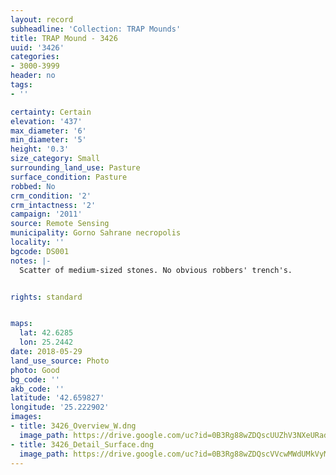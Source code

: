 ```yaml
---
layout: record
subheadline: 'Collection: TRAP Mounds'
title: TRAP Mound - 3426
uuid: '3426'
categories:
- 3000-3999
header: no
tags:
- ''

certainty: Certain
elevation: '437'
max_diameter: '6'
min_diameter: '5'
height: '0.3'
size_category: Small
surrounding_land_use: Pasture
surface_condition: Pasture
robbed: No
crm_condition: '2'
crm_intactness: '2'
campaign: '2011'
source: Remote Sensing
municipality: Gorno Sahrane necropolis
locality: ''
bgcode: DS001
notes: |-
  Scatter of medium-sized stones. No obvious robbers' trench's.


rights: standard


maps:
  lat: 42.6285
  lon: 25.2442
date: 2018-05-29
land_use_source: Photo
photo: Good
bg_code: ''
akb_code: ''
latitude: '42.659827'
longitude: '25.222902'
images:
- title: 3426_Overview_W.dng
  image_path: https://drive.google.com/uc?id=0B3Rg88wZDQscUUZhV3NXeURad0k
- title: 3426_Detail_Surface.dng
  image_path: https://drive.google.com/uc?id=0B3Rg88wZDQscVVcwMWdUMkVyM2c
---
```

